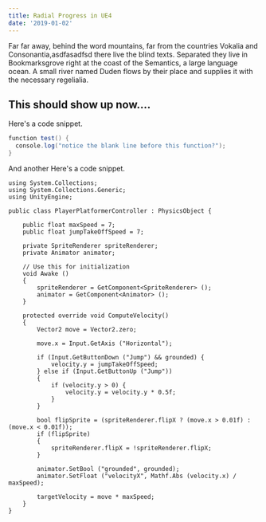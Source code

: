 ```yaml
---
title: Radial Progress in UE4
date: '2019-01-02'
---
```


Far far away, behind the word mountains, far from the countries Vokalia and
Consonantia,asdfasadfsd there live the blind texts. Separated they live in Bookmarksgrove
right at the coast of the Semantics, a large language ocean. A small river named
Duden flows by their place and supplies it with the necessary regelialia.

## This should show up now....

Here's a code snippet.
```csharp
function test() {
  console.log("notice the blank line before this function?");
}
```


And another
Here's a code snippet.

```csharp{numberLines:true}
using System.Collections;
using System.Collections.Generic;
using UnityEngine;

public class PlayerPlatformerController : PhysicsObject {

    public float maxSpeed = 7;
    public float jumpTakeOffSpeed = 7;

    private SpriteRenderer spriteRenderer;
    private Animator animator;

    // Use this for initialization
    void Awake ()
    {
        spriteRenderer = GetComponent<SpriteRenderer> ();
        animator = GetComponent<Animator> ();
    }

    protected override void ComputeVelocity()
    {
        Vector2 move = Vector2.zero;

        move.x = Input.GetAxis ("Horizontal");

        if (Input.GetButtonDown ("Jump") && grounded) {
            velocity.y = jumpTakeOffSpeed;
        } else if (Input.GetButtonUp ("Jump"))
        {
            if (velocity.y > 0) {
                velocity.y = velocity.y * 0.5f;
            }
        }

        bool flipSprite = (spriteRenderer.flipX ? (move.x > 0.01f) : (move.x < 0.01f));
        if (flipSprite)
        {
            spriteRenderer.flipX = !spriteRenderer.flipX;
        }

        animator.SetBool ("grounded", grounded);
        animator.SetFloat ("velocityX", Mathf.Abs (velocity.x) / maxSpeed);

        targetVelocity = move * maxSpeed;
    }
}
```
